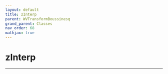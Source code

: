 ```yaml
---
layout: default
title: zInterp
parent: WVTransformBoussinesq
grand_parent: Classes
nav_order: 68
mathjax: true
---
```


#  zInterp




---

